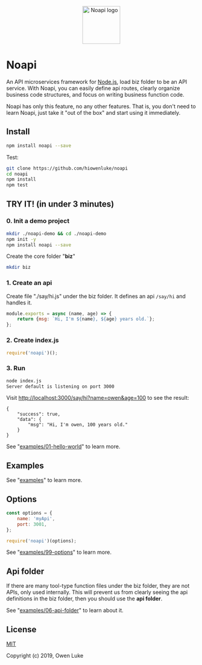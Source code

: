 <p align="center"><img width="100" src="https://raw.githubusercontent.com/hiowenluke/noapi/master/doc/images/logo.png" alt="Noapi logo" /></p>

# Noapi

An API microservices framework for [Node.js](https://nodejs.org), load biz folder to be an API service. With Noapi, you can easily define api routes, clearly organize business code structures, and focus on writing business function code. 

Noapi has only this feature, no any other features. That is, you don't need to learn Noapi, just take it "out of the box" and start using it immediately.

## Install

```sh
npm install noapi --save
```

Test:
```sh
git clone https://github.com/hiowenluke/noapi
cd noapi
npm install
npm test
```

## TRY IT! (in under 3 minutes)

### 0. Init a demo project

```sh
mkdir ./noapi-demo && cd ./noapi-demo
npm init -y
npm install noapi --save
```

Create the core folder "**biz**"

```sh
mkdir biz
```

### 1. Create an api

Create file "./say/hi.js" under the biz folder. It defines an api `/say/hi` and handles it.

```js
module.exports = async (name, age) => {
    return {msg: `Hi, I'm ${name}, ${age} years old.`};
};
```

### 2. Create index.js

```js
require('noapi')();
```

### 3. Run

```sh
node index.js
Server default is listening on port 3000
```

Visit [http://localhost:3000/say/hi?name=owen&age=100]() to see the result:
```
{
    "success": true,
    "data": {
        "msg": "Hi, I'm owen, 100 years old."
    }
}
```

See "[examples/01-hello-world](./examples/01-hello-world)" to learn more.

## Examples

See "[examples](./examples)" to learn more.

## Options

```js
const options = {
	name: 'myApi',
	port: 3001,
};

require('noapi')(options);
```

See "[examples/99-options](./examples/99-options)" to learn more.

## Api folder

If there are many tool-type function files under the biz folder, they are not APIs, only used internally. This will prevent us from clearly seeing the api definitions in the biz folder, then you should use the **api folder**.

See "[examples/06-api-folder](./examples/06-api-folder)" to learn about it.

## License

[MIT](LICENSE)

Copyright (c) 2019, Owen Luke
